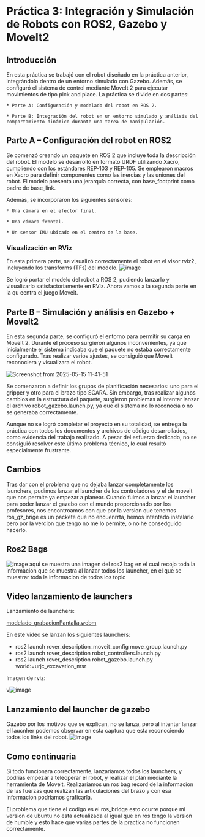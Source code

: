 # Práctica 3: Integración y Simulación de Robots con ROS2, Gazebo y MoveIt2
## Introducción

En esta práctica se trabajó con el robot diseñado en la práctica anterior, integrándolo dentro de un entorno simulado con Gazebo. Además, se configuró el sistema de control mediante MoveIt 2 para ejecutar movimientos de tipo pick and place. La práctica se divide en dos partes:

    * Parte A: Configuración y modelado del robot en ROS 2.

    * Parte B: Integración del robot en un entorno simulado y análisis del comportamiento dinámico durante una tarea de manipulación.

## Parte A – Configuración del robot en ROS2
Se comenzó creando un paquete en ROS 2 que incluye toda la descripción del robot. El modelo se desarrolló en formato URDF utilizando Xacro, cumpliendo con los estándares REP-103 y REP-105. Se emplearon macros en Xacro para definir componentes como las inercias y las uniones del robot. El modelo presenta una jerarquía correcta, con base_footprint como padre de base_link.

Además, se incorporaron los siguientes sensores:

    * Una cámara en el efector final.

    * Una cámara frontal.

    * Un sensor IMU ubicado en el centro de la base.

### Visualización en RViz
En esta primera parte, se visualizó correctamente el robot en el visor rviz2, incluyendo los transforms (TFs) del modelo.
![image](https://github.com/user-attachments/assets/7219992e-1038-4f36-a9e4-734ea890713b)


Se logró portar el modelo del robot a ROS 2, pudiendo lanzarlo y visualizarlo satisfactoriamente en RViz.
Ahora vamos a la segunda parte en la qu eentra el juego Moveit.
## Parte B – Simulación y análisis en Gazebo + MoveIt2
En esta segunda parte, se configuró el entorno para permitir su carga en MoveIt 2. Durante el proceso surgieron algunos inconvenientes, ya que inicialmente el sistema indicaba que el paquete no estaba correctamente configurado. Tras realizar varios ajustes, se consiguió que MoveIt reconociera y visualizara el robot.

![Screenshot from 2025-05-15 11-41-51](https://github.com/user-attachments/assets/ae7d8d62-10de-444d-8dce-d2ede1966b58)

Se comenzaron a definir los grupos de planificación necesarios: uno para el gripper y otro para el brazo tipo SCARA. Sin embargo, tras realizar algunos cambios en la estructura del paquete, surgieron problemas al intentar lanzar el archivo robot_gazebo.launch.py, ya que el sistema no lo reconocía o no se generaba correctamente.

Aunque no se logró completar el proyecto en su totalidad, se entrega la práctica con todos los documentos y archivos de código desarrollados, como evidencia del trabajo realizado. A pesar del esfuerzo dedicado, no se consiguió resolver este último problema técnico, lo cual resultó especialmente frustrante.

## Cambios
Tras dar con el problema que no dejaba lanzar completamente los launchers, pudimos lanzar el launcher de los controladores y el de moveit que nos permite ya empezar a planear.
Cuando fuimos a lanzar el launcher para poder lanzar el gazebo con el mundo proporcionado por los profesores, nos encontroamos con que por la version que tenemos ros_gz_brige es un packete que no encuenrrta, hemos intentado instalarlo pero por la vercion que tengo no me lo permite, o no he consedguido hacerlo.


## Ros2 Bags
![image](https://github.com/user-attachments/assets/68139763-9a7b-4762-b646-bc79b19b2636)
aqui se muestra una imagen del ros2 bag en el cual recojo toda la informacion que se muestra al lanzar todos los launcher, en el que se muestrar toda la informacion de todos los topic


## Video lanzamiento de launchers
Lanzamiento de launchers:

[modelado_grabacionPantalla.webm](https://github.com/user-attachments/assets/d37dc5d7-54e6-4968-a9a3-4564afe8e5bb)

En este video se lanzan los siguientes launchers:
* ros2 launch rover_description_moveit_config move_group.launch.py
* ros2 launch rover_description robot_controllers.launch.py
* ros2 launch rover_description robot_gazebo.launch.py world:=urjc_excavation_msr

Imagen de rviz: 

v![image](https://github.com/user-attachments/assets/bd81c7ef-1bf7-4eb2-b53d-9e75b88a289c)

## Lanzamiento del launcher de gazebo

Gazebo por los motivos que se explican, no se lanza, pero al intentar lanzar el laucnher podemos observar en esta captura que esta reconociendo todos los links del robot.
![image](https://github.com/user-attachments/assets/474e7071-edd9-43ac-91ed-a2aeac07a5cf)

## Como continuaria
Si todo funcionara correctamente, lanzariamos todos los launchers, y podrias empezar a teleoperar el robot, y realizar el plan mediante la herramienta de Moveit. 
Realizariamos un ros bag record de la informacion de las fuerzas que realizan las articulaciones del brazo y con esa informacion podriamos graficarla. 

El problema que tiene el codigo es el ros_bridge esto ocurre porque mi version de ubuntu no esta actualizada al igual que en ros tengo la version de humble y esto hace que varias partes de la practica no funcionen correctamente. 




